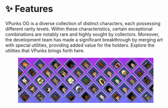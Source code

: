 # ✨ Features

VPunks OG is a diverse collection of distinct characters, each possessing different rarity levels. Within these characteristics, certain exceptional combinations are notably rare and highly sought by collectors. Moreover, the development team has made a significant breakthrough by merging art with special utilities, providing added value for the holders. Explore the utilities that VPunks brings forth here.

<figure><img src="../../.gitbook/assets/image (15).png" alt=""><figcaption></figcaption></figure>
